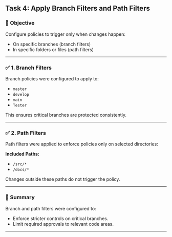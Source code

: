 ## Task 4: Apply Branch Filters and Path Filters

### 🔹 Objective
Configure policies to trigger only when changes happen:
- On specific branches (branch filters)
- In specific folders or files (path filters)

---

### ✅ 1. Branch Filters
Branch policies were configured to apply to:
- `master`
- `develop`
- `main`
- `Tester`

This ensures critical branches are protected consistently.

---

### ✅ 2. Path Filters
Path filters were applied to enforce policies only on selected directories:

**Included Paths:**
- `/src/*`
- `/docs/*`

Changes outside these paths do not trigger the policy.

---

### 📌 Summary
Branch and path filters were configured to:
- Enforce stricter controls on critical branches.
- Limit required approvals to relevant code areas.

---
